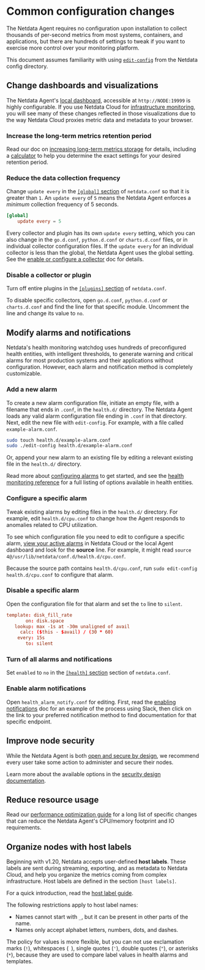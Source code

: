 <!--
title: "Common configuration changes"
description: "See the most popular configuration changes to make to the Netdata Agent, including longer metrics retention, reduce sampling, and more."
custom_edit_url: "https://github.com/netdata/netdata/edit/master/docs/configure/common-changes.md"
sidebar_label: "Common configuration changes"
learn_status: "Published"
learn_topic_type: "Tasks"
learn_rel_path: "Configuration"
-->

# Common configuration changes

The Netdata Agent requires no configuration upon installation to collect thousands of per-second metrics from most
systems, containers, and applications, but there are hundreds of settings to tweak if you want to exercise more control
over your monitoring platform.

This document assumes familiarity with
using [`edit-config`](https://github.com/netdata/netdata/blob/master/docs/configure/nodes.md) from the Netdata config
directory.

## Change dashboards and visualizations

The Netdata Agent's [local dashboard](https://github.com/netdata/netdata/blob/master/web/gui/README.md), accessible
at `http://NODE:19999` is highly configurable. If
you use Netdata Cloud
for [infrastructure monitoring](https://github.com/netdata/netdata/blob/master/docs/quickstart/infrastructure.md), you
will see many of these
changes reflected in those visualizations due to the way Netdata Cloud proxies metric data and metadata to your browser.

### Increase the long-term metrics retention period

Read our doc
on [increasing long-term metrics storage](https://github.com/netdata/netdata/blob/master/docs/store/change-metrics-storage.md)
for details, including a
[calculator](https://github.com/netdata/netdata/blob/master/docs/store/change-metrics-storage.md#calculate-the-system-resources-ram-disk-space-needed-to-store-metrics)
to help you determine the exact settings for your desired retention period.

### Reduce the data collection frequency

Change `update every` in
the [`[global]` section](https://github.com/netdata/netdata/blob/master/daemon/config/README.md#global-section-options)
of `netdata.conf` so
that it is greater than `1`. An `update every` of `5` means the Netdata Agent enforces a _minimum_ collection frequency
of 5 seconds.

```conf
[global]
    update every = 5
```

Every collector and plugin has its own `update every` setting, which you can also change in the `go.d.conf`,
`python.d.conf` or `charts.d.conf` files, or in individual collector configuration files. If the `update
every` for an individual collector is less than the global, the Netdata Agent uses the global setting. See
the [enable or configure a collector](https://github.com/netdata/netdata/blob/master/collectors/REFERENCE.md#enable-and-disable-a-specific-collection-module)
doc for details.

### Disable a collector or plugin

Turn off entire plugins in
the [`[plugins]` section](https://github.com/netdata/netdata/blob/master/daemon/config/README.md#plugins-section-options)
of
`netdata.conf`.

To disable specific collectors, open `go.d.conf`, `python.d.conf` or `charts.d.conf` and find the line
for that specific module. Uncomment the line and change its value to `no`.

## Modify alarms and notifications

Netdata's health monitoring watchdog uses hundreds of preconfigured health entities, with intelligent thresholds, to
generate warning and critical alarms for most production systems and their applications without configuration. However,
each alarm and notification method is completely customizable.

### Add a new alarm

To create a new alarm configuration file, initiate an empty file, with a filename that ends in `.conf`, in the
`health.d/` directory. The Netdata Agent loads any valid alarm configuration file ending in `.conf` in that directory.
Next, edit the new file with `edit-config`. For example, with a file called `example-alarm.conf`.

```bash
sudo touch health.d/example-alarm.conf
sudo ./edit-config health.d/example-alarm.conf
```

Or, append your new alarm to an existing file by editing a relevant existing file in the `health.d/` directory.

Read more about [configuring alarms](https://github.com/netdata/netdata/blob/master/health/REFERENCE.md) to
get started, and see
the [health monitoring reference](https://github.com/netdata/netdata/blob/master/health/REFERENCE.md) for a full listing
of options available in health entities.

### Configure a specific alarm

Tweak existing alarms by editing files in the `health.d/` directory. For example, edit `health.d/cpu.conf` to change how
the Agent responds to anomalies related to CPU utilization.

To see which configuration file you need to edit to configure a specific
alarm, [view your active alarms](https://github.com/netdata/netdata/blob/master/docs/monitor/view-active-alarms.md) in
Netdata Cloud or the local Agent dashboard and look for the **source** line. For example, it might
read `source  4@/usr/lib/netdata/conf.d/health.d/cpu.conf`.

Because the source path contains `health.d/cpu.conf`, run `sudo edit-config health.d/cpu.conf` to configure that alarm.

### Disable a specific alarm

Open the configuration file for that alarm and set the `to` line to `silent`.

```conf
template: disk_fill_rate
       on: disk.space
   lookup: max -1s at -30m unaligned of avail
     calc: ($this - $avail) / (30 * 60)
    every: 15s
       to: silent
```

### Turn of all alarms and notifications

Set `enabled` to `no` in
the [`[health]` section](https://github.com/netdata/netdata/blob/master/daemon/config/README.md#health-section-options)
section of
`netdata.conf`.

### Enable alarm notifications

Open `health_alarm_notify.conf` for editing. First, read the [enabling
notifications](https://github.com/netdata/netdata/blob/master/docs/monitor/enable-notifications.md#netdata-agent) doc
for an example of the process using Slack, then
click on the link to your preferred notification method to find documentation for that specific endpoint.

## Improve node security

While the Netdata Agent is both [open and secure by design](https://www.netdata.cloud/blog/netdata-agent-dashboard/), we
recommend every user take some action to administer and secure their nodes.

Learn more about the available options in the [security design documentation](https://github.com/netdata/netdata/blob/master/docs/netdata-security.md).

## Reduce resource usage

Read
our [performance optimization guide](https://github.com/netdata/netdata/blob/master/docs/guides/configure/performance.md)
for a long list of specific changes
that can reduce the Netdata Agent's CPU/memory footprint and IO requirements.

## Organize nodes with host labels

Beginning with v1.20, Netdata accepts user-defined **host labels**. These labels are sent during streaming, exporting,
and as metadata to Netdata Cloud, and help you organize the metrics coming from complex infrastructure. Host labels are
defined in the section `[host labels]`.

For a quick introduction, read
the [host label guide](https://github.com/netdata/netdata/blob/master/docs/guides/using-host-labels.md).

The following restrictions apply to host label names:

- Names cannot start with `_`, but it can be present in other parts of the name.
- Names only accept alphabet letters, numbers, dots, and dashes.

The policy for values is more flexible, but you can not use exclamation marks (`!`), whitespaces (` `), single quotes
(`'`), double quotes (`"`), or asterisks (`*`), because they are used to compare label values in health alarms and
templates.
